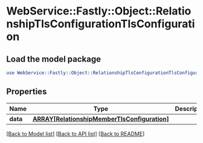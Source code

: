 # WebService::Fastly::Object::RelationshipTlsConfigurationTlsConfiguration

## Load the model package
```perl
use WebService::Fastly::Object::RelationshipTlsConfigurationTlsConfiguration;
```

## Properties
Name | Type | Description | Notes
------------ | ------------- | ------------- | -------------
**data** | [**ARRAY[RelationshipMemberTlsConfiguration]**](RelationshipMemberTlsConfiguration.md) |  | [optional] 

[[Back to Model list]](../README.md#documentation-for-models) [[Back to API list]](../README.md#documentation-for-api-endpoints) [[Back to README]](../README.md)


